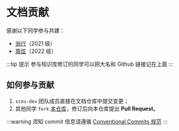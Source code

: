 # 文档贡献

感谢以下同学参与共建：

- [翁行](https://github.com/wengx00)（2021 级）
- [周炫](https://github.com/kixuan)（2022 级）

:::tip 提示
参与知识库修订的同学可以把大名和 Github 链接记在上面
:::

## 如何参与贡献

1. `scnu-dev` 团队成员直接在文档仓库中提交变更；
2. 其他同学 `fork` [本仓库](https://github.com/scnu-dev/wiki)，修订后向本仓库提出 **Pull Request**。

:::warning 须知
commit 信息请遵循 [Conventional Commits 规范](https://www.conventionalcommits.org/zh-hans/v1.0.0/)
:::
